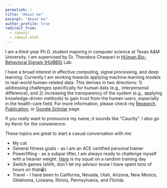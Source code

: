 ```yaml
---
permalink: /
title: "About me"
excerpt: "About me"
author_profile: true
redirect_from: 
  - /about/
  - /about.html
---
```


I am a third-year Ph.D. student majoring in computer science at Texas A&M University. I am supervised by Dr. Theodora Chaspari in [HUman Bio-Behavioral Signals (HUBBS)](https://hubbs.engr.tamu.edu/) Lab.  

I have a broad interest in affective computing, signal processing, and deep learning. Currently I am working towards applying machine learning models to real-world human-related data. This derives in two directions: 1) addressing challenges specifically for human data (e.g., interpersonal difference); and 2) increasing the transparency of the system (e.g., applying knowledge-driven methods) to gain trust from the human users, especially in the health-care field. For more information, please check my [Research](/research/),  [Publication](/publications/), or [Google Scholar](https://scholar.google.com/citations?user=LmPz0PQAAAAJ&hl=en) page.  

If you really want to pronounce my name, it sounds like "Cauchy". I also go by Kevin for the convenience.  

These topics are great to start a casual conversation with me:
* My cat
* General fitness goals - as I am an ACE certified personal trainer
* Powerlifting - as a subpar lifter, I am always ready to challenge myself with a heavier weight. [Here](https://vimeo.com/749962170) is my squat on a random training day
* Switch games (shhh, don't let my advisor know I have spent tons of hours on that:sob:)
* Travel - I have been to California, Nevada, Utah, Arizona, New Mexico, Oklahoma, Loisiana, Illinois, Pennsylvania, and Florida. 

